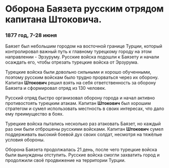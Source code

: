# Оборона Баязета русским отрядом капитана Штоковича.
### 1877 год, 7-28 июня

Баязет был небольшим городом на восточной границе Турции, который контролировал важный путь к главному турецкому городу на этом направлении - Эрзуруму. Русские войска подошли к Баязету и начали осаждать его, чтобы отрезать турецкие войска от Эрзурума.

Турецкие войска были довольно сильными и хорошо обученными, поэтому русским войскам было трудно прорваться через их оборону. Капитан **Штокович** решил взять на себя ответственность за оборону Баязета и сформировал отряд из 130 человек.

Русский отряд быстро организовал оборону города и начал активно противостоять турецким атакам. Капитан **Штокович** был хорошим стратегом и сумел использовать местность в своих интересах, что дало ему преимущество в боях.

Турецкие войска пытались несколько раз атаковать Баязет, но каждый раз они были отброшены русскими войсками. Капитан **Штокович** сумел поддерживать высокий боевой дух своих солдат, несмотря на тяжёлые условия обороны.

Оборона Баязета продолжалась 21 день, после чего турецкие войска были вынуждены отступить. Русские войска смогли захватить город и продолжили своё продвижение на территории Турции.